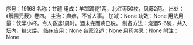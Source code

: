 序号：19168
名称：甘醴
组成：羊踯躅花1两，北红枣50枚，风藤2两。
出处：《解围元薮》卷四。
主治：麻痹，不省人事。
加减：None
功效：None
用法用量：饮半小杯，令人昏迷1周时。酒未完而病已脱。
制备方法：烧酒5-6碗，共入坛内，糠火煨。
临床应用：None
各家论述：None
用药禁忌：None
附注：None
